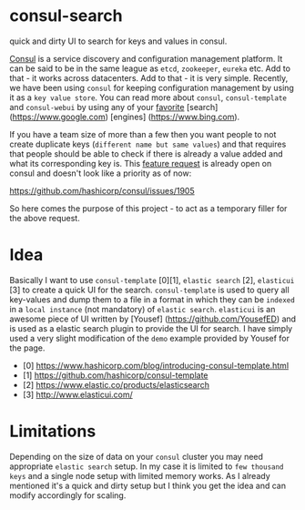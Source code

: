 # consul-search
quick and dirty UI to search for keys and values in consul. 

[Consul](https://www.consul.io/) is a service discovery and configuration management platform. It can be said to be in the same league as `etcd`, `zookeeper`, `eureka` etc. Add to that - it works across datacenters. Add to that - it is very simple. Recently, we have been using `consul` for keeping configuration management by using it as a `key value store`. You can read more about `consul`, `consul-template` and `consul-webui` by using any of your [favorite](https://duckduckgo.com/) [search] (https://www.google.com) [engines] (https://www.bing.com). 

If you have a team size of more than a few then you want people to not create duplicate keys (`different name but same values`) and that requires that people should be able to check if there is already a value added and what its corresponding key is. This [feature request](https://github.com/hashicorp/consul/issues/1905) is already open on consul and doesn't look like a priority as of now: 

https://github.com/hashicorp/consul/issues/1905

So here comes the purpose of this project - to act as a temporary filler for the above request. 

# Idea

Basically I want to use `consul-template` [0][1], `elastic search` [2], `elasticui` [3] to create a quick UI for the search. `consul-template` is used to query all key-values and dump them to a file in a format in which they can be `indexed` in a `local instance` (not mandatory) of `elastic search`. `elasticui` is an awesome piece of UI written by [Yousef] (https://github.com/YousefED) and is used as a elastic search plugin to provide the UI for search. I have simply used a very slight modification of the `demo` example provided by Yousef for the page. 

* [0] https://www.hashicorp.com/blog/introducing-consul-template.html
* [1] https://github.com/hashicorp/consul-template 
* [2] https://www.elastic.co/products/elasticsearch
* [3] http://www.elasticui.com/

# Limitations 

Depending on the size of data on your `consul` cluster you may need appropriate `elastic search` setup. In my case it is limited to `few thousand keys` and a single node setup with limited memory works. As I already mentioned it's a quick and dirty setup but I think you get the idea and can modify accordingly for scaling. 
